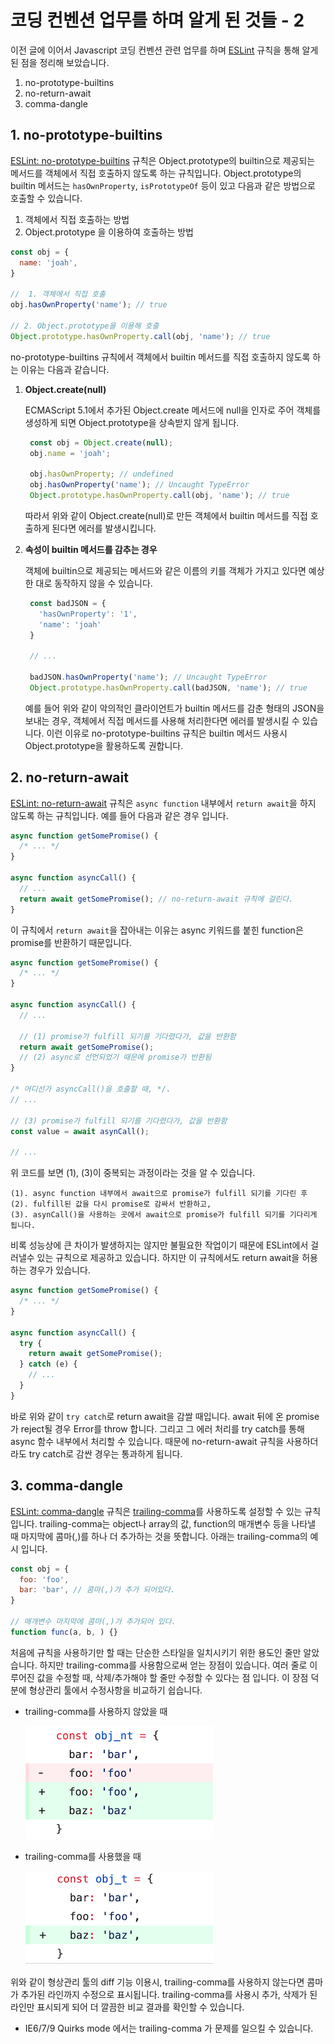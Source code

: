 <!--meta
title: 코딩 컨벤션 업무를 하며 알게 된 것들
description: 코딩 컨벤션, 스타일가이드를 만들며 알게된 내용에 대해 정리한 글.
keywords: 코딩 컨벤션, ESLint, StyleGuide
-->

# 코딩 컨벤션 업무를 하며 알게 된 것들 - 2

이전 글에 이어서 Javascript 코딩 컨벤션 관련 업무를 하며 [ESLint](https://eslint.org/) 규칙을 통해 알게 된 점을 정리해 보았습니다.

1. no-prototype-builtins
2. no-return-await
3. comma-dangle

## 1. no-prototype-builtins

[ESLint: no-prototype-builtins](https://eslint.org/docs/rules/no-prototype-builtins) 규칙은 Object.prototype의 builtin으로 제공되는 메서드를 객체에서 직접 호출하지 않도록 하는 규칙입니다. Object.prototype의 builtin 메서드는 `hasOwnProperty`, `isPrototypeOf` 등이 있고 다음과 같은 방법으로 호출할 수 있습니다.

1. 객체에서 직접 호출하는 방법
2. Object.prototype 을 이용하여 호출하는 방법

```js
const obj = {
  name: 'joah',
}

//  1. 객체에서 직접 호출
obj.hasOwnProperty('name'); // true

// 2. Object.prototype을 이용해 호출
Object.prototype.hasOwnProperty.call(obj, 'name'); // true
```

no-prototype-builtins 규칙에서 객체에서 builtin 메서드를 직접 호출하지 않도록 하는 이유는 다음과 같습니다.

1.  **Object.create(null)**
    
    ECMAScript 5.1에서 추가된 Object.create 메서드에 null을 인자로 주어 객체를 생성하게 되면 Object.prototype을 상속받지 않게 됩니다.
    
    ```js
     const obj = Object.create(null);
     obj.name = 'joah';
    
     obj.hasOwnProperty; // undefined
     obj.hasOwnProperty('name'); // Uncaught TypeError
     Object.prototype.hasOwnProperty.call(obj, 'name'); // true
    ```
    
    따라서 위와 같이 Object.create(null)로 만든 객체에서 builtin 메서드를 직접 호출하게 된다면 에러를 발생시킵니다.
    
2.  **속성이 builtin 메서드를 감추는 경우**
    
    객체에 builtin으로 제공되는 메서드와 같은 이름의 키를 객체가 가지고 있다면 예상한 대로 동작하지 않을 수 있습니다.
    
    ```js
     const badJSON = {
       'hasOwnProperty': '1',
       'name': 'joah'
     }
    
     // ...
    
     badJSON.hasOwnProperty('name'); // Uncaught TypeError
     Object.prototype.hasOwnProperty.call(badJSON, 'name'); // true
    ```
    
    예를 들어 위와 같이 악의적인 클라이언트가 builtin 메서드를 감춘 형태의 JSON을 보내는 경우, 객체에서 직접 메서드를 사용해 처리한다면 에러를 발생시킬 수 있습니다.
    이런 이유로 no-prototype-builtins 규칙은 builtin 메서드 사용시 Object.prototype을 활용하도록 권합니다.
    

## 2. no-return-await

[ESLint: no-return-await](https://eslint.org/docs/rules/no-return-await) 규칙은 `async function` 내부에서 `return await`을 하지 않도록 하는 규칙입니다. 예를 들어 다음과 같은 경우 입니다.

```js
async function getSomePromise() {
  /* ... */
}

async function asyncCall() {
  // ...
  return await getSomePromise(); // no-return-await 규칙에 걸린다.
}
```

이 규칙에서 `return await`을 잡아내는 이유는 async 키워드를 붙힌 function은 promise를 반환하기 때문입니다.

```js
async function getSomePromise() {
  /* ... */
}

async function asyncCall() {
  // ...

  // (1) promise가 fulfill 되기를 기다렸다가, 값을 반환함
  return await getSomePromise();
  // (2) async로 선언되었기 때문에 promise가 반환됨
}

/* 어디선가 asyncCall()을 호출할 때, */.
// ...

// (3) promise가 fulfill 되기를 기다렸다가, 값을 반환함
const value = await asynCall();

// ...
```

위 코드를 보면 (1), (3)이 중복되는 과정이라는 것을 알 수 있습니다.

```
(1). async function 내부에서 await으로 promise가 fulfill 되기를 기다린 후
(2). fulfill된 값을 다시 promise로 감싸서 반환하고,
(3). asynCall()을 사용하는 곳에서 await으로 promise가 fulfill 되기를 기다리게 됩니다.
```

비록 성능상에 큰 차이가 발생하지는 않지만 불필요한 작업이기 때문에 ESLint에서 걸러낼수 있는 규칙으로 제공하고 있습니다.
하지만 이 규칙에서도 return await을 허용하는 경우가 있습니다.

```js
async function getSomePromise() {
  /* ... */
}

async function asyncCall() {
  try {
    return await getSomePromise();
  } catch (e) {
    // ...
  }
}
```

바로 위와 같이 `try catch`로 return await을 감쌀 때입니다. await 뒤에 온 promise가 reject될 경우 Error를 throw 합니다. 그리고 그 에러 처리를 try catch를 통해 async 함수 내부에서 처리할 수 있습니다. 때문에 no-return-await 규칙을 사용하더라도 try catch로 감싼 경우는 통과하게 됩니다.

## 3. comma-dangle

[ESLint: comma-dangle](https://eslint.org/docs/rules/comma-dangle) 규칙은 [trailing-comma](https://developer.mozilla.org/ko/docs/Web/JavaScript/Reference/Trailing_commas)를 사용하도록 설정할 수 있는 규칙입니다. trailing-comma는 object나 array의 값, function의 매개변수 등을 나타낼 때 마지막에 콤마(,)를 하나 더 추가하는 것을 뜻합니다. 아래는 trailing-comma의 예시 입니다.

```js
const obj = {
  foo: 'foo',
  bar: 'bar', // 콤마(,)가 추가 되어있다.
}

// 매개변수 마지막에 콤마(,)가 추가되어 있다.
function func(a, b, ) {} 
```

처음에 규칙을 사용하기만 할 때는 단순한 스타일을 일치시키기 위한 용도인 줄만 알았습니다. 하지만 trailing-comma를 사용함으로써 얻는 장점이 있습니다.
여러 줄로 이루어진 값을 수정할 때, 삭제/추가해야 할 줄만 수정할 수 있다는 점 입니다. 이 장점 덕분에 형상관리 툴에서 수정사항을 비교하기 쉽습니다.

-   trailing-comma를 사용하지 않았을 때

    ![comma-dangle-1](./assets/comma-dangle-1.png)

-   trailing-comma를 사용했을 때

    ![comma-dangle-2](./assets/comma-dangle-2.png)

위와 같이 형상관리 툴의 diff 기능 이용시, trailing-comma를 사용하지 않는다면 콤마가 추가된 라인까지 수정으로 표시됩니다.
trailing-comma를 사용시 추가, 삭제가 된 라인만 표시되게 되어 더 깔끔한 비교 결과를 확인할 수 있습니다.

-   IE6/7/9 Quirks mode 에서는 trailing-comma 가 문제를 일으킬 수 있습니다.
